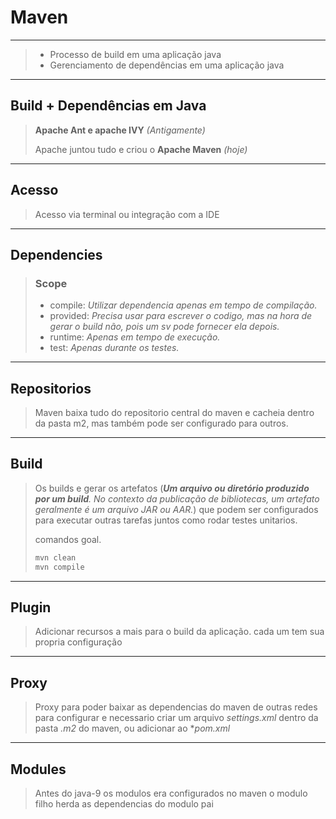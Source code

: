 # Maven

---

> - Processo de build em uma aplicação java
> - Gerenciamento de dependências em uma aplicação java

----

## Build + Dependências em Java 

> **Apache Ant e apache IVY** *(Antigamente)*
>
> Apache juntou tudo e criou o **Apache Maven** *(hoje)*

----

## Acesso

> Acesso via terminal ou integração com a IDE

---

## Dependencies

> ### Scope
>
> - compile: *Utilizar dependencia apenas em tempo de compilação.*
> - provided: *Precisa usar para escrever o codigo, mas na hora de gerar o build não, pois um sv pode fornecer ela depois.*
> - runtime: *Apenas em tempo de execução.*
> - test: *Apenas durante os testes.*

---

##   Repositorios

> Maven baixa tudo do repositorio central do maven e cacheia dentro da pasta m2, mas também pode ser configurado para outros.

---

## Build

> Os builds  e gerar os artefatos (***Um arquivo ou diretório produzido por um build**. No contexto da publicação de bibliotecas, um artefato geralmente é um arquivo JAR ou AAR.*) que podem ser configurados para executar outras tarefas juntos como rodar testes unitarios.
>
> 
>
> comandos goal.
>
> ```bash
> mvn clean
> mvn compile
> ```
>
> 

----

## Plugin

> Adicionar recursos a mais para o build da aplicação.
> cada um tem sua propria configuração

----

## Proxy

> Proxy para poder baixar as dependencias do maven de outras redes
> para configurar e necessario criar um arquivo *settings.xml* dentro da pasta *.m2* do maven, ou adicionar ao **pom.xml*

----

## Modules

> Antes do java-9 os modulos era configurados no maven
> o modulo filho herda as dependencias do modulo pai

